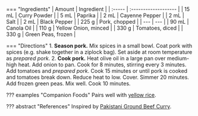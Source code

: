 === "Ingredients"
    | Amount | Ingredient           |
    | :----- | :------------------- |
    | 15 mL  | Curry Powder         |
    | 5 mL   | Paprika              |
    | 2 mL   | Cayenne Pepper       |
    | 2 mL   | Salt                 |
    | 2 mL   | Black Pepper         |
    | 225 g  | Pork, chopped        |
    | ---    | ---                  |
    | 90 mL  | Canola Oil           |
    | 110 g  | Yellow Onion, minced |
    | 330 g  | Tomatoes, diced      |
    | 330 g  | Green Peas, frozen   |

=== "Directions"
    1. **Season pork.** Mix spices in a small bowl. Coat pork with spices (e.g. shake together in a ziplock bag). Set aside at room temperature as *prepared pork*.
    2. **Cook pork.** Heat olive oil in a large pan over medium-high heat. Add onion to pan. Cook for 8 minutes, stirring every 3 minutes. Add tomatoes and *prepared pork*. Cook 15 minutes or until pork is cooked and tomatoes break down. Reduce heat to low. Cover. Simmer 20 minutes. Add frozen green peas. Mix well. Cook 10 minutes.

??? examples "Companion Foods"
    Pairs well with [yellow rice](../sides/yellow-rice.md).

??? abstract "References"
    Inspired by [Pakistani Ground Beef Curry](https://www.allrecipes.com/recipe/267015/pakistani-ground-beef-curry/).
